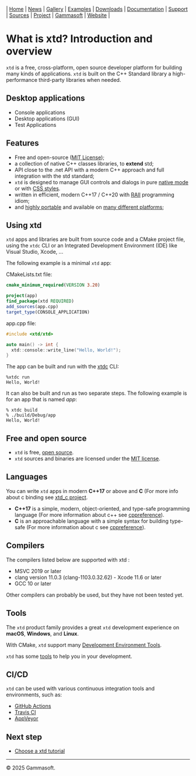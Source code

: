 | [Home](home.md) | [News](news.md) | [Gallery](gallery.md) | [Examples](examples.md) | [Downloads](downloads.md) | [Documentation](documentation.md) | [Support](support.md) | [Sources](https://github.com/gammasoft71/xtd) | [Project](https://sourceforge.net/projects/xtdpro/) | [Gammasoft](gammasoft.md) | [Website](https://gammasoft71.github.io/xtd) |

# What is xtd? Introduction and overview

`xtd` is a free, cross-platform, open source developer platform for building many kinds of applications.
`xtd` is built on the C++ Standard library a high-performance third-party libraries when needed.

## Desktop applications

* Console applications
* Desktop applications (GUI)
* Test Applications


## Features

* Free and open-source ([MIT License](https://gammasoft71.github.io/xtd/docs/documentation/license));
* a collection of native C++ classes libraries, to **extend** std;
* API close to the .net API with a modern C++ approach and full integration with the std standard;
* `xtd` is designed to manage GUI controls and dialogs in pure [native mode](https://github.com/gammasoft71/xtd/blob/master/docs/control_appearance.md) or with [CSS styles](https://github.com/gammasoft71/xtd/blob/master/docs/style_sheets_overview.md).
* written in efficient, modern C++17 / C++20 with [RAII](https://en.cppreference.com/w/cpp/language/raii) programming idiom;
* and [highly portable](https://gammasoft71.github.io/xtd/docs/documentation/portability) and available on [many different platforms](https://gammasoft71.github.io/xtd/docs/documentation/portability);

## Using xtd

`xtd` apps and libraries are built from source code and a CMake project file, using the `xtdc` CLI or an Integrated Development Environment (IDE) like Visual Studio, Xcode, ...

The following example is a minimal `xtd` app:

CMakeLists.txt file:

```cmake
cmake_minimum_required(VERSION 3.20)

project(app)
find_package(xtd REQUIRED)
add_sources(app.cpp)
target_type(CONSOLE_APPLICATION)
```

app.cpp file:

```cpp
#include <xtd/xtd>

auto main() -> int {
  xtd::console::write_line("Hello, World!");
}
```

The app can be built and run with the [xtdc](https://github.com/gammasoft71/xtd/tree/master/tools/xtdc) CLI:

```shell
%xtdc run
Hello, World!
```

It can also be built and run as two separate steps. The following example is for an app that is named *app*:

```shell
% xtdc build
% ./build/Debug/app
Hello, World!
```

## Free and open source

* `xtd` is free, [open source](https://github.com/gammasoft71/xtd).
* `xtd` sources and binaries are licensed under the [MIT license](https://gammasoft71.github.io/xtd/docs/documentation/license).

## Languages

You can write `xtd` apps in modern **C++17** or above and **C** (For more info about c binding see [xtd_c project](https://github.com/gammasoft71/xtd_c).

* **C++17** is a simple, modern, object-oriented, and type-safe programming language (For more information about c++ see [cppreference](https://en.cppreference.com/w/cpp)).
* **C** is an approachable language with a simple syntax for building type-safe (For more information about c see [cppreference](https://en.cppreference.com/w/c)).

## Compilers

The compilers listed below are supported with xtd :

* MSVC 2019 or later
* clang version 11.0.3 (clang-1103.0.32.62) - Xcode 11.6 or later
* GCC 10 or later

Other compilers can probably be used, but they have not been tested yet.

## Tools

The `xtd` product family provides a great `xtd` development experience on **macOS**, **Windows**, and **Linux**.

With CMake, `xtd` support many [Development Environment Tools](https://gammasoft71.github.io/xtd/docs/documentation/portability).

`xtd` has some [tools](https://github.com/gammasoft71/xtd/blob/master/docs/tools.md) to help you in your development.

## CI/CD

`xtd` can be used with various continuous integration tools and environments, such as:

* [GitHub Actions](https://github.com/features/actions)
* [Travis CI](https://www.travis-ci.com)
* [AppVeyor](https://www.appveyor.com)

## Next step

* [Choose a xtd tutorial](tutorials.md)

______________________________________________________________________________________________

© 2025 Gammasoft.

[//]: # (https://dotnet.microsoft.com/en-us/learn/dotnet/what-is-dotnet)
